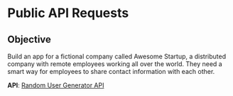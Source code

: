 # Public API Requests

## Objective

Build an app for a fictional company called Awesome Startup, a distributed company with remote employees working all over the world. They need a smart way for employees to share contact information with each other.

**API**: [Random User Generator API](https://randomuser.me)
